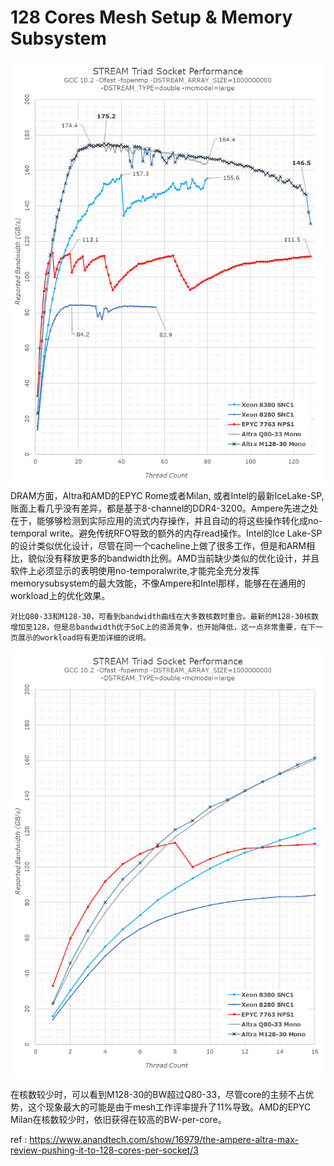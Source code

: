 # 128 Cores Mesh Setup & Memory Subsystem

![1705814727835](image/TheAmpereAltraMaxReviewPushingItTo128CoresPerSocket/1705814727835.png)
	DRAM方面，Altra和AMD的EPYC Rome或者Milan, 或者Intel的最新IceLake-SP,账面上看几乎没有差异，都是基于8-channel的DDR4-3200。Ampere先进之处在于，能够够检测到实际应用的流式内存操作，并且自动的将这些操作转化成no-temporal write。避免传统RFO导致的额外的内存read操作。Intel的Ice Lake-SP的设计类似优化设计，尽管在同一个cacheline上做了很多工作，但是和ARM相比，貌似没有释放更多的bandwidth比例。AMD当前缺少类似的优化设计，并且软件上必须显示的表明使用no-temporalwrite,才能完全充分发挥memorysubsystem的最大效能，不像Ampere和Intel那样，能够在在通用的workload上的优化效果。

    对比Q80-33和M128-30，可看到bandwidth曲线在大多数核数时重合。最新的M128-30核数增加至128，但是总bandwidth优于SoC上的资源竞争，也开始降低，这一点非常重要，在下一页展示的workload将有更加详细的说明。

![1705816308094](image/3/1705816308094.png)

在核数较少时，可以看到M128-30的BW超过Q80-33，尽管core的主频不占优势，这个现象最大的可能是由于mesh工作评率提升了11%导致。AMD的EPYC Milan在核数较少时，依旧获得在较高的BW-per-core。

ref : https://www.anandtech.com/show/16979/the-ampere-altra-max-review-pushing-it-to-128-cores-per-socket/3
